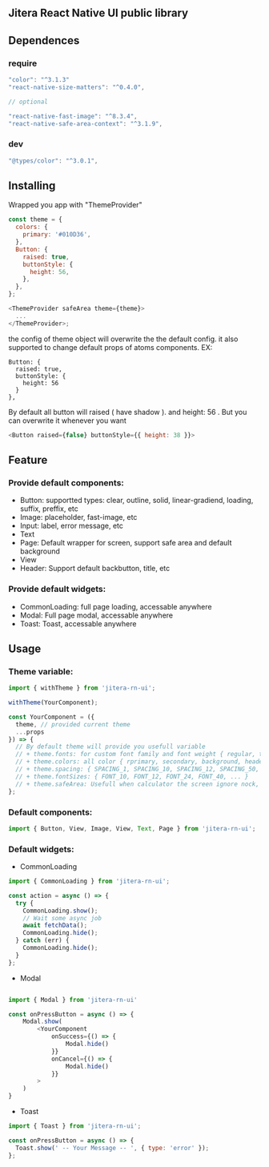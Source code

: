 ## Jitera React Native UI public library

## Dependences

### require

```javascript
"color": "^3.1.3"
"react-native-size-matters": "^0.4.0",

// optional

"react-native-fast-image": "^8.3.4",
"react-native-safe-area-context": "^3.1.9",
```

### dev

```javascript
"@types/color": "^3.0.1",
```

## Installing

Wrapped you app with "ThemeProvider"

```javascript
const theme = {
  colors: {
    primary: '#010D36',
  },
  Button: {
    raised: true,
    buttonStyle: {
      height: 56,
    },
  },
};

<ThemeProvider safeArea theme={theme}>
  ...
</ThemeProvider>;
```

the config of theme object will overwrite the the default config.
it also supported to change default props of atoms components. EX:

```
Button: {
  raised: true,
  buttonStyle: {
    height: 56
  }
},
```

By default all button will raised ( have shadow ). and height: 56 . But you can overwrite it whenever you want

```javascript
<Button raised={false} buttonStyle={{ height: 38 }}>
```

## Feature

### Provide default components:

- Button: supportted types: clear, outline, solid, linear-gradiend, loading, suffix, preffix, etc
- Image: placeholder, fast-image, etc
- Input: label, error message, etc
- Text
- Page: Default wrapper for screen, support safe area and default background
- View
- Header: Support default backbutton, title, etc

### Provide default widgets:

- CommonLoading: full page loading, accessable anywhere
- Modal: Full page modal, accessable anywhere
- Toast: Toast, accessable anywhere

## Usage

### Theme variable:

```javascript
import { withTheme } from 'jitera-rn-ui';

withTheme(YourComponent);

const YourComponent = ({
  theme, // provided current theme
  ...props
}) => {
  // By default theme will provide you usefull variable
  // + theme.fonts: for custom font family and font weight { regular, thin, light, black, medium, bold }
  // + theme.colors: all color { rprimary, secondary, background, header, success, error, ... }
  // + theme.spacing: { SPACING_1, SPACING_10, SPACING_12, SPACING_50, ... }
  // + theme.fontSizes: { FONT_10, FONT_12, FONT_24, FONT_40, ... }
  // + theme.safeArea: Usefull when calculator the screen ignore nock, statusbar, etc { top, bottom, left, right }
};
```

### Default components:

```javascript
import { Button, View, Image, View, Text, Page } from 'jitera-rn-ui';
```

### Default widgets:

- CommonLoading

```javascript
import { CommonLoading } from 'jitera-rn-ui';

const action = async () => {
  try {
    CommonLoading.show();
    // Wait some async job
    await fetchData();
    CommonLoading.hide();
  } catch (err) {
    CommonLoading.hide();
  }
};
```

- Modal

```javascript

import { Modal } from 'jitera-rn-ui'

const onPressButton = async () => {
    Modal.show(
        <YourComponent
            onSuccess={() => {
                Modal.hide()
            }}
            onCancel={() => {
                Modal.hide()
            }}
        >
    )
}

```

- Toast

```javascript
import { Toast } from 'jitera-rn-ui';

const onPressButton = async () => {
  Toast.show(' -- Your Message -- ', { type: 'error' });
};
```

